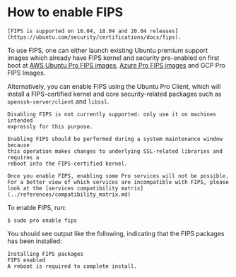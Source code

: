 # How to enable FIPS

```{important}
[FIPS is supported on 16.04, 18.04 and 20.04 releases](https://ubuntu.com/security/certifications/docs/fips).
```

To use FIPS, one can either launch existing Ubuntu premium support images which
already have FIPS kernel and security pre-enabled on first boot at
[AWS Ubuntu Pro FIPS images](https://ubuntu.com/aws/fips),
[Azure Pro FIPS images](https://ubuntu.com/azure/fips) and GCP Pro FIPS Images.

Alternatively, you can enable FIPS using the Ubuntu Pro Client, which will
install a FIPS-certified kernel and core security-related packages such as
`openssh-server/client` and `libssl`. 

```{danger}
Disabling FIPS is not currently supported: only use it on machines intended
expressly for this purpose.
```

```{danger}
Enabling FIPS should be performed during a system maintenance window because
this operation makes changes to underlying SSL-related libraries and requires a
reboot into the FIPS-certified kernel.
```

```{important}
Once you enable FIPS, enabling some Pro services will not be possible.
For a better view of which services are incompatible with FIPS, please
look at the [services compatibility matrix](../references/compatibility_matrix.md)
```

To enable FIPS, run:

```console
$ sudo pro enable fips
```

You should see output like the following, indicating that the FIPS packages has
been installed:

```
Installing FIPS packages
FIPS enabled
A reboot is required to complete install.
```

